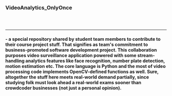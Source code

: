 # <h3>VideoAnalytics_OnlyOnce<h3><br/> 
  <hr><h4> - a special repository shared by student team members to contribute to their course project stuff. That signifies as team's commitment to business-promoted software development project. This collaboration purposes video surveillance application powered with some stream-handling analytics features like face recognition, number plate detection, motion estimation etc. The core language is Python and the most of video processing code implements OpenCV-defined functions as well. Sure, altogether the stuff here meets real-world demand partially, since studying folk must look ahead a real-world exams sooner than crowdcoder businesses (not just a personal opinion). </h4>          
